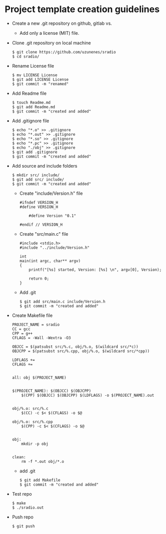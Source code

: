 # Project template creation guidelines


- Create a new .git repository on github, gitlab vs.
	- Add only a license (MIT) file.


- Clone .git repository on local machine
	```
	$ git clone https://github.com/uzunenes/sradio
	$ cd sradio/
	```


- Rename License file
	```
	$ mv LICENSE License
	$ git add LICENSE License 
	$ git commit -m "renamed"
	```


- Add Readme file
	```
	$ touch Readme.md
	$ git add Readme.md
	$ git commit -m "created and added"
	```


- Add .gitignore file
	```
	$ echo "*.o" >> .gitignore
	$ echo "*.out" >> .gitignore
	$ echo "*.so" >> .gitignore
	$ echo "*.pc" >> .gitignore
	$ echo "./obj" >> .gitignore
	$ git add .gitignore
	$ git commit -m "created and added"
	```

- Add source and include folders
	```
	$ mkdir src/ include/
	$ git add src/ include/
	$ git commit -m "created and added"
	```
	- Create "include/Version.h" file
		```
		#ifndef VERSION_H
		#define VERSION_H

			#define Version "0.1"

		#endif // VERSION_H
		```

	- Create "src/main.c" file
		```
		#include <stdio.h>
		#include "../include/Version.h"

		int
		main(int argc, char** argv)
		{
	        printf("[%s] started, Version: [%s] \n", argv[0], Version);

	        return 0;
		}
		```

	- Add .git
		```
		$ git add src/main.c include/Version.h
		$ git commit -m "created and added"
		```


- Create Makefile file
	```
	PROJECT_NAME = sradio 
	CC = gcc
	CPP = g++
	CFLAGS = -Wall -Wextra -O3

	OBJCC = $(patsubst src/%.c, obj/%.o, $(wildcard src/*c))
	OBJCPP = $(patsubst src/%.cpp, obj/%.o, $(wildcard src/*cpp))

	LDFLAGS +=
	CFLAGS +=


	all: obj $(PROJECT_NAME)


	$(PROJECT_NAME): $(OBJCC) $(OBJCPP)
		$(CPP) $(OBJCC) $(OBJCPP) $(LDFLAGS) -o $(PROJECT_NAME).out


	obj/%.o: src/%.c
		$(CC) -c $< $(CFLAGS) -o $@

	obj/%.o: src/%.cpp
		$(CPP) -c $< $(CFLAGS) -o $@


	obj:
		mkdir -p obj


	clean:
		rm -f *.out obj/*.o
	```

	- add .git
		```
		$ git add Makefile
		$ git commit -m "created and added"
		```

- Test repo
	```
	$ make
	$ ./sradio.out
	```
- Push repo
	```
	$ git push
	```
